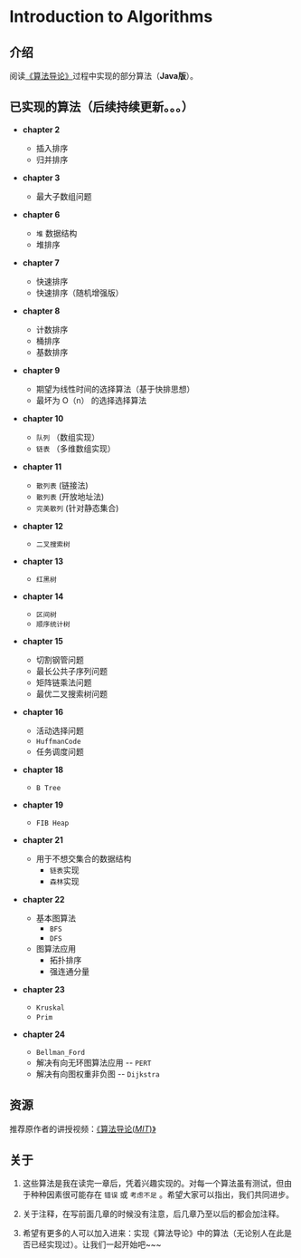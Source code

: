 # Introduction to Algorithms

## 介绍

阅读[《算法导论》](https://item.jd.com/1047063653.html)过程中实现的部分算法（**Java版**）。

## 已实现的算法（后续持续更新。。。）

- **chapter 2**
    - 插入排序
    - 归并排序

- **chapter 3**
    - 最大子数组问题

- **chapter 6**
    - `堆` 数据结构
    - 堆排序

- **chapter 7**
    - 快速排序
    - 快速排序（随机增强版）

- **chapter 8**
    - 计数排序
    - 桶排序
    - 基数排序

- **chapter 9**
    - 期望为线性时间的选择算法（基于快排思想）
    - 最坏为 O（n） 的选择选择算法

- **chapter 10**
    - `队列` （数组实现）
    - `链表` （多维数组实现）

- **chapter 11**
    - `散列表` (链接法)
    - `散列表` (开放地址法)
    - `完美散列` (针对静态集合)

- **chapter 12**
    - `二叉搜索树`

- **chapter 13**
    - `红黑树`

- **chapter 14**
    - `区间树`
    - `顺序统计树`

- **chapter 15**
    - 切割钢管问题
    - 最长公共子序列问题
    - 矩阵链乘法问题
    - 最优二叉搜索树问题

- **chapter 16**
    - 活动选择问题
    - `HuffmanCode`
    - 任务调度问题

- **chapter 18**
    - `B Tree`

- **chapter 19**
    - `FIB Heap`

- **chapter 21**
    - 用于不想交集合的数据结构
        - `链表`实现
        - `森林`实现

- **chapter 22**
    - 基本图算法
        - `BFS`
        - `DFS`
    - 图算法应用
        - 拓扑排序
        - 强连通分量

- **chapter 23**
    - `Kruskal`
    - `Prim`

- **chapter 24**
    - `Bellman_Ford`
    - 解决有向无环图算法应用 -- `PERT`
    - 解决有向图权重非负图 -- `Dijkstra`
    

## 资源

推荐原作者的讲授视频：[《算法导论(*MIT*)》](http://open.163.com/special/opencourse/algorithms.html)

## 关于

1. 这些算法是我在读完一章后，凭着兴趣实现的。对每一个算法虽有测试，但由于种种因素很可能存在 `错误` 或 `考虑不足` 。希望大家可以指出，我们共同进步。

2. 关于注释，在写前面几章的时候没有注意，后几章乃至以后的都会加注释。

3. 希望有更多的人可以加入进来：实现《算法导论》中的算法（无论别人在此是否已经实现过）。让我们一起开始吧~~~